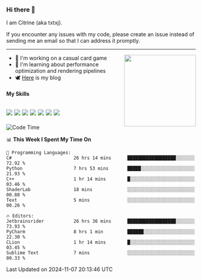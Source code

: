 ### Hi there 👋

I am Citrine (aka txtxj).

If you encounter any issues with my code, please create an issue instead of sending me an email so that I can address it promptly.

---

<img align="right" height="190" src="http://github-profile-summary-cards.vercel.app/api/cards/stats?username=txtxj&theme=vue">

- 🌱 I'm working on a casual card game
- 📖 I'm learning about performance optimization and rendering pipelines
- 🕊️ [Here](https://txtxj.top) is my blog

#### My Skills

![](https://img.shields.io/badge/Unity-000000?logo=unity&logoColor=fff)
![](https://img.shields.io/badge/C%23-239120?logo=csharp&logoColor=fff)
![](https://img.shields.io/badge/Python-3e74a2?logo=python&logoColor=fff)
![](https://img.shields.io/badge/C++-65318e?logo=cplusplus&logoColor=fff)
![](https://img.shields.io/badge/Vue-4FC08D?logo=vuedotjs&logoColor=fff)
![](https://img.shields.io/badge/Blender-f5792a?logo=blender&logoColor=fff)
![](https://img.shields.io/badge/MS%20SQL-cc2927?logo=microsoftsqlserver&logoColor=fff)
---

<!--START_SECTION:waka-->
![Code Time](http://img.shields.io/badge/Code%20Time-2%2C221%20hrs%205%20mins-blue)

📊 **This Week I Spent My Time On** 

```text
💬 Programming Languages: 
C#                       26 hrs 14 mins      ██████████████████░░░░░░░   72.92 % 
Python                   7 hrs 53 mins       █████░░░░░░░░░░░░░░░░░░░░   21.93 % 
C++                      1 hr 14 mins        █░░░░░░░░░░░░░░░░░░░░░░░░   03.46 % 
ShaderLab                18 mins             ░░░░░░░░░░░░░░░░░░░░░░░░░   00.88 % 
Text                     5 mins              ░░░░░░░░░░░░░░░░░░░░░░░░░   00.26 % 

🔥 Editors: 
Jetbrainsrider           26 hrs 36 mins      ██████████████████░░░░░░░   73.93 % 
PyCharm                  8 hrs 1 min         ██████░░░░░░░░░░░░░░░░░░░   22.30 % 
CLion                    1 hr 14 mins        █░░░░░░░░░░░░░░░░░░░░░░░░   03.45 % 
Sublime Text             7 mins              ░░░░░░░░░░░░░░░░░░░░░░░░░   00.33 % 
```


 Last Updated on 2024-11-07 20:13:46 UTC
<!--END_SECTION:waka-->
